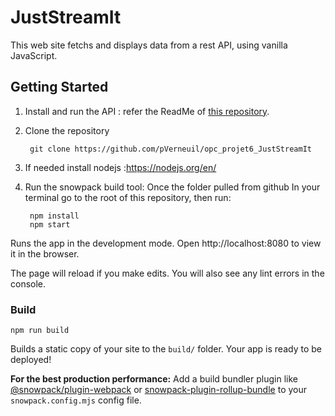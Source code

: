 # JustStreamIt
This web site fetchs and displays data from a rest API, using vanilla JavaScript.
## Getting Started
1. Install and run the API : refer the ReadMe of [this repository](-https://github.com/OpenClassrooms-Student-Center/OCMovies-API-EN-FR).

2. Clone the repository
   
        git clone https://github.com/pVerneuil/opc_projet6_JustStreamIt
3. If needed install nodejs :https://nodejs.org/en/

4. Run the snowpack build tool: 
        Once the folder pulled from github
        In your terminal go to the root of this repository, then run:
        
        npm install   
        npm start

Runs the app in the development mode.
Open http://localhost:8080 to view it in the browser.

The page will reload if you make edits.
You will also see any lint errors in the console.



### Build

    npm run build

Builds a static copy of your site to the `build/` folder.
Your app is ready to be deployed!

**For the best production performance:** Add a build bundler plugin like [@snowpack/plugin-webpack](https://github.com/snowpackjs/snowpack/tree/main/plugins/plugin-webpack) or [snowpack-plugin-rollup-bundle](https://github.com/ParamagicDev/snowpack-plugin-rollup-bundle) to your `snowpack.config.mjs` config file.


